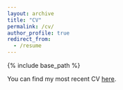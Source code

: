 ```yaml
---
layout: archive
title: "CV"
permalink: /cv/
author_profile: true
redirect_from:
  - /resume
---
```


{% include base_path %}

You can find my most recent CV [here](/files/cv).
